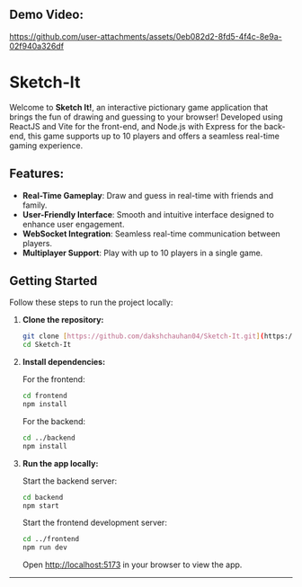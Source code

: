 ## Demo Video:
https://github.com/user-attachments/assets/0eb082d2-8fd5-4f4c-8e9a-02f940a326df

# Sketch-It
Welcome to **Sketch It!**, an interactive pictionary game application that brings the fun of drawing and guessing to your browser! Developed using ReactJS and Vite for the front-end, and Node.js with Express for the back-end, this game supports up to 10 players and offers a seamless real-time gaming experience.

## Features:  
- **Real-Time Gameplay**: Draw and guess in real-time with friends and family.  
- **User-Friendly Interface**: Smooth and intuitive interface designed to enhance user engagement.  
- **WebSocket Integration**: Seamless real-time communication between players.  
- **Multiplayer Support**: Play with up to 10 players in a single game.

## Getting Started

Follow these steps to run the project locally:

1.  **Clone the repository:**

    ```bash
    git clone [https://github.com/dakshchauhan04/Sketch-It.git](https://github.com/dakshchauhan04/Sketch-It.git)
    cd Sketch-It
    ```

2.  **Install dependencies:**

    For the frontend:

    ```bash
    cd frontend
    npm install
    ```

    For the backend:

    ```bash
    cd ../backend
    npm install
    ```

3.  **Run the app locally:**

    Start the backend server:

    ```bash
    cd backend
    npm start
    ```

    Start the frontend development server:

    ```bash
    cd ../frontend
    npm run dev
    ```

    Open [http://localhost:5173](http://localhost:5173) in your browser to view the app.

---

